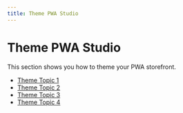 ```yaml
---
title: Theme PWA Studio
---
```


# Theme PWA Studio

This section shows you how to theme your PWA storefront.

- [Theme Topic 1](theme-topic1/)
- [Theme Topic 2](theme-topic2/)
- [Theme Topic 3](theme-topic3/)
- [Theme Topic 4](theme-topic4/)
